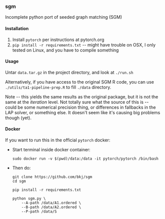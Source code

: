 ### sgm

Incomplete python port of seeded graph matching (SGM)

#### Installation

1) Install `pytorch` per instructions at pytorch.org
2) `pip install -r requirements.txt` -- might have trouble on OSX, I only tested on Linux, and you have to compile something

#### Usage

Untar `data.tar.gz` in the project directory, and look at `./run.sh`

Alternatively, if you have access to the original SGM R code, you can use `./utils/ta1-pipeline-prep.R` to fill `./data` directory.

Note -- this yields the same results as the original package, but it is not the same at the _iteration_ level.  Not totally sure what the source of this is -- could be some numerical precision thing, or differences in fallbacks in the LAP solver, or something else.  It doesn't seem like it's causing big problems though (yet).

#### Docker

If you want to run this in the official `pytorch` docker:

  - Start terminal inside docker container:
  
    `sudo docker run -v $(pwd)/data:/data -it pytorch/pytorch /bin/bash`
     
  - Then do:
    ```
    git clone https://github.com/bkj/sgm
    cd sgm

    pip install -r requirements.txt

    python sgm.py \
        --A-path /data/A1.ordered \
        --B-path /data/A2.ordered \
        --P-path /data/S
    ```
